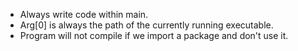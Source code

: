 - Always write code within main.
- Arg[0] is always the path of the currently running executable.
- Program will not compile if we import a package and don't use it.

